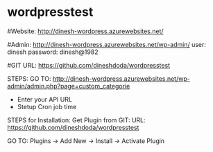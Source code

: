 # wordpresstest

#Website:
http://dinesh-wordpress.azurewebsites.net/

#Admin:
http://dinesh-wordpress.azurewebsites.net/wp-admin/
user: dinesh
password: dinesh@1982

#GIT URL:
https://github.com/dineshdoda/wordpresstest

STEPS:
GO TO: http://dinesh-wordpress.azurewebsites.net/wp-admin/admin.php?page=custom_categorie
 - Enter your API URL
 - Stetup Cron job time
 
STEPS for Installation:
Get Plugin from GIT:
URL: https://github.com/dineshdoda/wordpresstest

GO TO:
Plugins -> Add New -> Install -> Activate Plugin